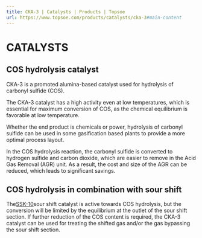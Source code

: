 ```yaml
---
title: CKA-3 | Catalysts | Products | Topsoe
url: https://www.topsoe.com/products/catalysts/cka-3#main-content
---
```


# CATALYSTS

## COS hydrolysis catalyst

CKA-3 is a promoted alumina-based catalyst used for hydrolysis of carbonyl sulfide (COS).

The CKA-3 catalyst has a high activity even at low temperatures, which is essential for maximum conversion of COS, as the chemical equilibrium is favorable at low temperature.

Whether the end product is chemicals or power, hydrolysis of carbonyl sulfide can be used in some gasification based plants to provide a more optimal process layout.

In the COS hydrolysis reaction, the carbonyl sulfide is converted to hydrogen sulfide and carbon dioxide, which are easier to remove in the Acid Gas Removal (AGR) unit. As a result, the cost and size of the AGR can be reduced, which leads to significant savings.

## COS hydrolysis in combination with sour shift

The[SSK-10](/products/catalysts/ssk-10)sour shift catalyst is active towards COS hydrolysis, but the conversion will be limited by the equilibrium at the outlet of the sour shift section. If further reduction of the COS content is required, the CKA-3 catalyst can be used for treating the shifted gas and/or the gas bypassing the sour shift section.